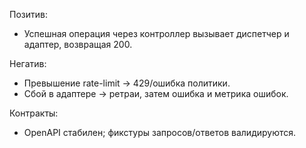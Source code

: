 Позитив:
- Успешная операция через контроллер вызывает диспетчер и адаптер, возвращая 200.

Негатив:
- Превышение rate-limit → 429/ошибка политики.
- Сбой в адаптере → ретраи, затем ошибка и метрика ошибок.

Контракты:
- OpenAPI стабилен; фикстуры запросов/ответов валидируются.

